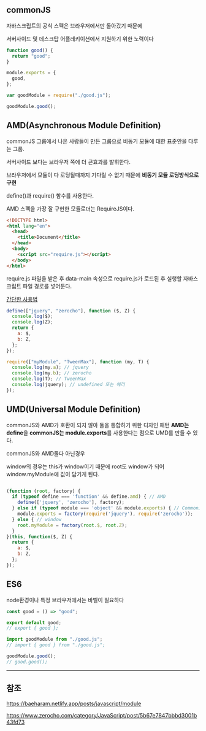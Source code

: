 ## commonJS

자바스크립트의 공식 스펙은 브라우저에서만 돌아갔기 때문에

서버사이드 및 데스크탑 어플레키이션에서 지원하기 위한 노력이다

```js
function good() {
  return "good";
}

module.exports = {
  good,
};

var goodModule = require("./good.js");

goodModule.good();
```

## AMD(Asynchronous Module Definition)

commonJS 그룹에서 나온 사람들이 만든 그룹으로 비동기 모듈에 대한 표준안을 다루는 그룹.

서버사이드 보다는 브라우저 쪽에 더 큰효과를 발휘한다.

브라우저에서 모듈이 다 로딩될때까지 기다릴 수 없기 때문에 **비동기 모듈 로딩방식으로 구현**

define()과 require() 함수를 사용한다.

AMD 스펙을 가장 잘 구현한 모듈로더는 RequireJS이다.

```html
<!DOCTYPE html>
<html lang="en">
  <head>
    <title>Document</title>
  </head>
  <body>
    <script src="require.js"></script>
  </body>
</html>
```

require.js 파일을 받은 후 data-main 속성으로 require.js가 로드된 후 실행할 자바스크립트 파일 경로를 넣어둔다.

[간단한 사용법](https://www.zerocho.com/category/JavaScript/post/5b67e7847bbbd3001b43fd73)

```js
define(["jquery", "zerocho"], function ($, Z) {
  console.log($);
  console.log(Z);
  return {
    a: $,
    b: Z,
  };
});
```

```js
require(["myModule", "TweenMax"], function (my, T) {
  console.log(my.a); // jquery
  console.log(my.b); // zerocho
  console.log(T); // TweenMax
  console.log(jquery); // undefined 또는 에러
});
```

## UMD(Universal Module Definition)

commonJS와 AMD가 호환이 되지 않아 둘을 통합하기 위한 디자인 패턴
**AMD는 define**을 **commonJS는 module.exports**를 사용한다는 점으로 UMD를 만들 수 있다.

commonJS와 AMD둘다 아닌경우

window의 경우는 this가 window이기 때문에 root도 window가 되어 window.myModule에 값이 담기게 된다.

```js

(function (root, factory) {
  if (typeof define === 'function' && define.amd) { // AMD
    define(['jquery', 'zerocho'], factory);
  } else if (typeof module === 'object' && module.exports) { // CommonJS
    module.exports = factory(require('jquery'), require('zerocho'));
  } else { // window
    root.myModule = factory(root.$, root.Z);
  }
}(this, function($, Z) {
  return {
    a: $,
    b: Z,
  };
});
```

## ES6

node환경이나 특정 브라우저에서는 바벨이 필요하다

```js
const good = () => "good";

export default good;
// export { good };

import goodModule from "./good.js";
// import { good } from "./good.js";

goodModule.good();
// good.good();
```

---

## 참조

https://baeharam.netlify.app/posts/javascript/module

https://www.zerocho.com/category/JavaScript/post/5b67e7847bbbd3001b43fd73

